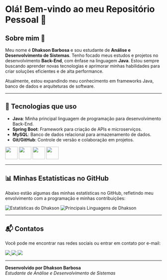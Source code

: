 # Olá! Bem-vindo ao meu Repositório Pessoal 👋

## Sobre mim 🚀

Meu nome é **Dhakson Barbosa** e sou estudante de **Análise e Desenvolvimento de Sistemas**. Tenho focado meus estudos e projetos no desenvolvimento **Back-End**, com ênfase na linguagem **Java**. Estou sempre buscando aprender novas tecnologias e aprimorar minhas habilidades para criar soluções eficientes e de alta performance.

Atualmente, estou expandindo meu conhecimento em frameworks Java, banco de dados e arquiteturas de software.

---

## 🚀 Tecnologias que uso

- **Java**: Minha principal linguagem de programação para desenvolvimento Back-End.
- **Spring Boot**: Framework para criação de APIs e microserviços.
- **MySQL**: Banco de dados relacional para armazenamento de dados.
- **Git/GitHub**: Controle de versão e colaboração em projetos.

<div>
  <img loading="lazy" src="https://cdn.jsdelivr.net/gh/devicons/devicon@latest/icons/java/java-original-wordmark.svg" width="40" height="40" />
  <img loading="lazy" src="https://cdn.jsdelivr.net/gh/devicons/devicon@latest/icons/spring/spring-original-wordmark.svg" width="40" height="40" />
  <img loading="lazy" src="https://cdn.jsdelivr.net/gh/devicons/devicon@latest/icons/mysql/mysql-original-wordmark.svg" width="40" height="40" />
  <img loading="lazy" src="https://cdn.jsdelivr.net/gh/devicons/devicon@latest/icons/git/git-original-wordmark.svg" width="40" height="40" />
</div>

---

## 📊 Minhas Estatísticas no GitHub

Abaixo estão algumas das minhas estatísticas no GitHub, refletindo meu envolvimento com a programação e minhas contribuições:

![Estatísticas do Dhakson](https://github-readme-stats.vercel.app/api?username=Dhakson&theme=yeblu&show_icons=true&hide_border=true&count_private=true)
![Principais Linguagens de Dhakson](https://github-readme-stats.vercel.app/api/top-langs/?username=Dhakson&theme=yeblu&show_icons=true&hide_border=true&layout=compact)

---

## 📬 Contatos

Você pode me encontrar nas redes sociais ou entrar em contato por e-mail:

<div>
  <a href="https://www.instagram.com/dhakson.b/" target="_blank">
    <img loading="lazy" src="https://img.shields.io/badge/-Instagram-%23E4405F?style=for-the-badge&logo=instagram&logoColor=white" />
  </a>
  <a href="mailto:dhaksonbarbosa94@gmail.com">
    <img loading="lazy" src="https://img.shields.io/badge/Gmail-D14836?style=for-the-badge&logo=gmail&logoColor=white" />
  </a>
  <a href="https://www.linkedin.com/in/dhakson-barbosa/" target="_blank">
    <img loading="lazy" src="https://img.shields.io/badge/-LinkedIn-%230077B5?style=for-the-badge&logo=linkedin&logoColor=white" />
  </a>   
</div>

---

**Desenvolvido por Dhakson Barbosa**  
*Estudante de Análise e Desenvolvimento de Sistemas*  

